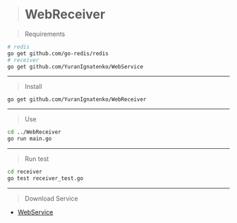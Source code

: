 > # WebReceiver

> Requirements
```bash
# redis
go get github.com/go-redis/redis
# receiver
go get github.com/YuranIgnatenko/WebService
```
***

> Install
```
go get github.com/YuranIgnatenko/WebReceiver
```
***

> Use
```bash
cd ../WebReceiver
go run main.go
```

***

> Run test
```bash
cd receiver
go test receiver_test.go
```
***

> Download Service

* [WebService](http://github.com/YuranIgnatenko/WebService)
